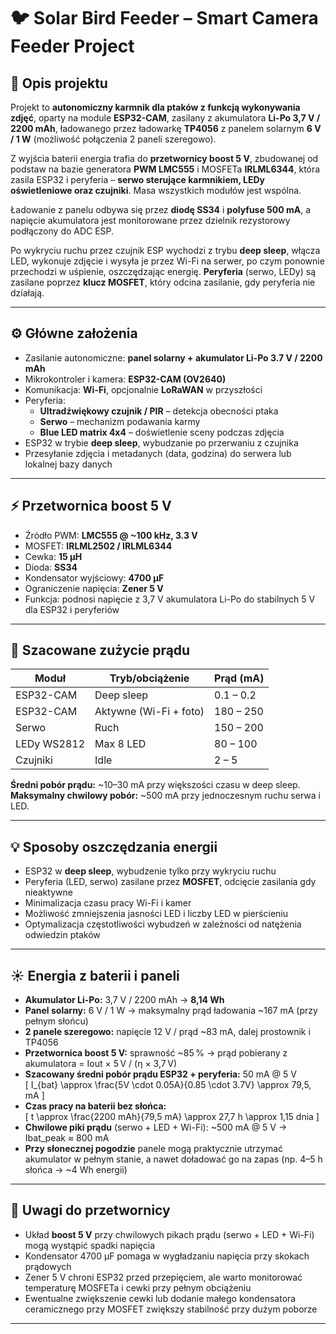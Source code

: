 # 🐦 Solar Bird Feeder – Smart Camera Feeder Project

## 📘 Opis projektu
Projekt to **autonomiczny karmnik dla ptaków z funkcją wykonywania zdjęć**, oparty na module **ESP32-CAM**, zasilany z akumulatora **Li-Po 3,7 V / 2200 mAh**, ładowanego przez ładowarkę **TP4056** z panelem solarnym **6 V / 1 W** (możliwość połączenia 2 paneli szeregowo).  

Z wyjścia baterii energia trafia do **przetwornicy boost 5 V**, zbudowanej od podstaw na bazie generatora **PWM LMC555** i MOSFETa **IRLML6344**, która zasila ESP32 i peryferia – **serwo sterujące karmnikiem, LEDy oświetleniowe oraz czujniki**. Masa wszystkich modułów jest wspólna.  

Ładowanie z panelu odbywa się przez **diodę SS34** i **polyfuse 500 mA**, a napięcie akumulatora jest monitorowane przez dzielnik rezystorowy podłączony do ADC ESP.  

Po wykryciu ruchu przez czujnik ESP wychodzi z trybu **deep sleep**, włącza LED, wykonuje zdjęcie i wysyła je przez Wi-Fi na serwer, po czym ponownie przechodzi w uśpienie, oszczędzając energię. **Peryferia** (serwo, LEDy) są zasilane poprzez **klucz MOSFET**, który odcina zasilanie, gdy peryferia nie działają.

---

## ⚙️ Główne założenia
- Zasilanie autonomiczne: **panel solarny + akumulator Li-Po 3.7 V / 2200 mAh**
- Mikrokontroler i kamera: **ESP32-CAM (OV2640)**
- Komunikacja: **Wi-Fi**, opcjonalnie **LoRaWAN** w przyszłości
- Peryferia:
  - **Ultradźwiękowy czujnik / PIR** – detekcja obecności ptaka
  - **Serwo** – mechanizm podawania karmy
  - **Blue LED matrix 4x4** – doświetlenie sceny podczas zdjęcia
- ESP32 w trybie **deep sleep**, wybudzanie po przerwaniu z czujnika
- Przesyłanie zdjęcia i metadanych (data, godzina) do serwera lub lokalnej bazy danych

---

## ⚡ Przetwornica boost 5 V
- Źródło PWM: **LMC555 @ ~100 kHz, 3.3 V**
- MOSFET: **IRLML2502 / IRLML6344**
- Cewka: **15 μH**
- Dioda: **SS34**
- Kondensator wyjściowy: **4700 μF**
- Ograniczenie napięcia: **Zener 5 V**
- Funkcja: podnosi napięcie z 3,7 V akumulatora Li-Po do stabilnych 5 V dla ESP32 i peryferiów

---

## 🔋 Szacowane zużycie prądu
| Moduł            | Tryb/obciążenie             | Prąd (mA) |
|-----------------|----------------------------|------------|
| ESP32-CAM       | Deep sleep                 | 0.1 – 0.2 |
| ESP32-CAM       | Aktywne (Wi-Fi + foto)     | 180 – 250 |
| Serwo           | Ruch                        | 150 – 200 |
| LEDy WS2812     | Max 8 LED                   | 80 – 100 |
| Czujniki        | Idle                        | 2 – 5      |

**Średni pobór prądu:** ~10–30 mA przy większości czasu w deep sleep.  
**Maksymalny chwilowy pobór:** ~500 mA przy jednoczesnym ruchu serwa i LED.

---

## 💡 Sposoby oszczędzania energii
- ESP32 w **deep sleep**, wybudzenie tylko przy wykryciu ruchu
- Peryferia (LED, serwo) zasilane przez **MOSFET**, odcięcie zasilania gdy nieaktywne
- Minimalizacja czasu pracy Wi-Fi i kamer
- Możliwość zmniejszenia jasności LED i liczby LED w pierścieniu
- Optymalizacja częstotliwości wybudzeń w zależności od natężenia odwiedzin ptaków

---

## ☀️ Energia z baterii i paneli
- **Akumulator Li-Po:** 3,7 V / 2200 mAh → **8,14 Wh**
- **Panel solarny:** 6 V / 1 W → maksymalny prąd ładowania ~167 mA (przy pełnym słońcu)
- **2 panele szeregowo:** napięcie 12 V / prąd ~83 mA, dalej prostownik i TP4056
- **Przetwornica boost 5 V:** sprawność ~85 % → prąd pobierany z akumulatora = Iout × 5 V / (η × 3,7 V)
- **Szacowany średni pobór prądu ESP32 + peryferia:** 50 mA @ 5 V  
  \[
  I_{bat} \approx \frac{5V \cdot 0.05A}{0.85 \cdot 3.7V} \approx 79,5\, mA
  \]
- **Czas pracy na baterii bez słońca:**  
  \[
  t \approx \frac{2200 mAh}{79,5 mA} \approx 27,7 h \approx 1,15 dnia
  \]
- **Chwilowe piki prądu** (serwo + LED + Wi-Fi): ~500 mA @ 5 V → Ibat_peak ≈ 800 mA  
- **Przy słonecznej pogodzie** panele mogą praktycznie utrzymać akumulator w pełnym stanie, a nawet doładować go na zapas (np. 4–5 h słońca → ~4 Wh energii)


---

## 🔧 Uwagi do przetwornicy
- Układ **boost 5 V** przy chwilowych pikach prądu (serwo + LED + Wi-Fi) mogą wystąpić spadki napięcia
- Kondensator 4700 μF pomaga w wygładzaniu napięcia przy skokach prądowych
- Zener 5 V chroni ESP32 przed przepięciem, ale warto monitorować temperaturę MOSFETa i cewki przy pełnym obciążeniu
- Ewentualne zwiększenie cewki lub dodanie małego kondensatora ceramicznego przy MOSFET zwiększy stabilność przy dużym poborze

---
